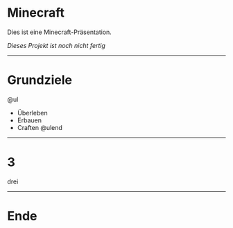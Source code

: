 # Minecraft

Dies ist eine Minecraft-Präsentation.

_Dieses Projekt ist noch nicht fertig_

---

# Grundziele

@ul
- Überleben
- Erbauen
- Craften
@ulend

---

# 3
drei

---

# Ende
